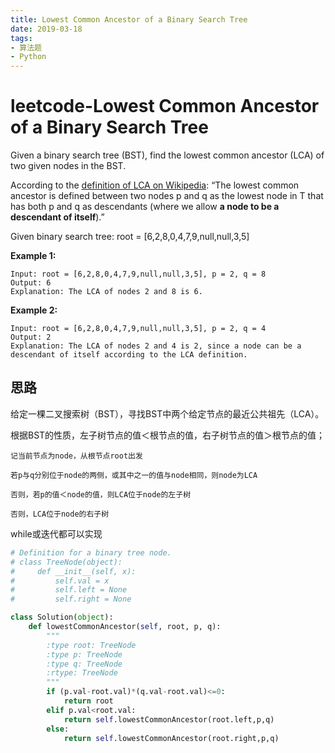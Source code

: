 ```yaml
---
title: Lowest Common Ancestor of a Binary Search Tree
date: 2019-03-18
tags: 
- 算法题
- Python
---
```


# leetcode-Lowest Common Ancestor of a Binary Search Tree

Given a binary search tree (BST), find the lowest common ancestor (LCA) of two given nodes in the BST.

According to the [definition of LCA on Wikipedia](https://en.wikipedia.org/wiki/Lowest_common_ancestor): “The lowest common ancestor is defined between two nodes p and q as the lowest node in T that has both p and q as descendants (where we allow **a node to be a descendant of itself**).”

Given binary search tree:  root = [6,2,8,0,4,7,9,null,null,3,5]





 

**Example 1:**

```
Input: root = [6,2,8,0,4,7,9,null,null,3,5], p = 2, q = 8
Output: 6
Explanation: The LCA of nodes 2 and 8 is 6.
```

**Example 2:**

```
Input: root = [6,2,8,0,4,7,9,null,null,3,5], p = 2, q = 4
Output: 2
Explanation: The LCA of nodes 2 and 4 is 2, since a node can be a descendant of itself according to the LCA definition.
```

## 思路

给定一棵二叉搜索树（BST），寻找BST中两个给定节点的最近公共祖先（LCA）。

根据BST的性质，左子树节点的值＜根节点的值，右子树节点的值＞根节点的值；

```
记当前节点为node，从根节点root出发

若p与q分别位于node的两侧，或其中之一的值与node相同，则node为LCA

否则，若p的值＜node的值，则LCA位于node的左子树

否则，LCA位于node的右子树
```

while或迭代都可以实现

```python
# Definition for a binary tree node.
# class TreeNode(object):
#     def __init__(self, x):
#         self.val = x
#         self.left = None
#         self.right = None

class Solution(object):
    def lowestCommonAncestor(self, root, p, q):
        """
        :type root: TreeNode
        :type p: TreeNode
        :type q: TreeNode
        :rtype: TreeNode
        """
        if (p.val-root.val)*(q.val-root.val)<=0:
            return root
        elif p.val<root.val:
            return self.lowestCommonAncestor(root.left,p,q)
        else:
            return self.lowestCommonAncestor(root.right,p,q)
```

